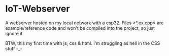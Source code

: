 # IoT-Webserver
A webserver hosted on my local network with a esp32.
Files <*.ex.cpp> are example/reference code and won't be compiled into the project, so just ignore it.

BTW, this my first time with js, css & html. I'm struggling as hell in the CSS stuff -_-

